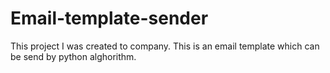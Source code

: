 # Email-template-sender
This project I was created to company. This is an email template which can be send by python alghorithm.
